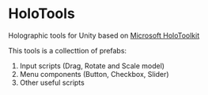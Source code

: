 # HoloTools
Holographic tools for Unity based on [Microsoft HoloToolkit](https://github.com/Microsoft/HoloToolkit-Unity/)

This tools is a collecttion of prefabs:

1. Input scripts (Drag, Rotate and Scale model)
2. Menu components (Button, Checkbox, Slider)
3. Other useful scripts
